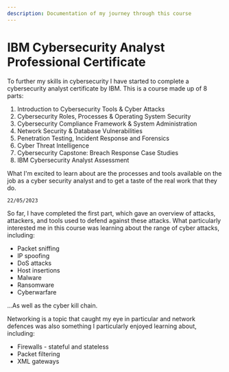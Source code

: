```yaml
---
description: Documentation of my journey through this course
---
```


# IBM Cybersecurity Analyst Professional Certificate

To further my skills in cybersecurity I have started to complete a cybersecurity analyst certificate by IBM. This is a course made up of 8 parts:

1. Introduction to Cybersecurity Tools & Cyber Attacks
2. Cybersecurity Roles, Processes & Operating System Security
3. Cybersecurity Compliance Framework & System Administration
4. Network Security & Database Vulnerabilities
5. Penetration Testing, Incident Response and Forensics
6. Cyber Threat Intelligence
7. Cybersecurity Capstone: Breach Response Case Studies
8. IBM Cybersecurity Analyst Assessment

What I'm excited to learn about are the processes and tools available on the job as a cyber security analyst and to get a taste of the real work that they do.

`22/05/2023`

So far, I have completed the first part, which gave an overview of attacks, attackers, and tools used to defend against these attacks. What particularly interested me in this course was learning about the range of cyber attacks, including:

* Packet sniffing
* IP spoofing
* DoS attacks
* Host insertions
* Malware
* Ransomware
* Cyberwarfare

...As well as the cyber kill chain.

Networking is a topic that caught my eye in particular and network defences was also something I particularly enjoyed learning about, including:

* Firewalls - stateful and stateless
* Packet filtering
* XML gateways
